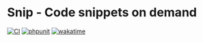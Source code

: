 # Snip - Code snippets on demand

[![CI](https://github.com/discord-snip/snip-panel/actions/workflows/CI.yml/badge.svg)](https://github.com/discord-snip/snip-panel/actions/workflows/CI.yml)
[![phpunit](https://github.com/discord-snip/snip-panel/actions/workflows/phpunit.yml/badge.svg)](https://github.com/discord-snip/snip-panel/actions/workflows/phpunit.yml)
[![wakatime](https://wakatime.com/badge/github/discord-snip/snip-panel.svg)](https://wakatime.com/badge/github/discord-snip/snip-panel)
